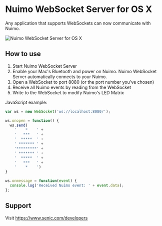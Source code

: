 # Nuimo WebSocket Server for OS X

Any application that supports WebSockets can now communicate with Nuimo.

<img src="https://raw.githubusercontent.com/getsenic/nuimo-websocket-server-osx/master/screenshot.png" alt="Nuimo WebSocket Server for OS X">

## How to use

1. Start Nuimo WebSocket Server
2. Enable your Mac's Bluetooth and power on Nuimo. Nuimo WebSocket Server automatically connects to your Nuimo.
3. Open a WebSocket to port 8080 (or the port number you've chosen)
4. Receive all Nuimo events by reading from the WebSocket
5. Write to the WebSocket to modify Nuimo's LED Matrix

JavaScript example:

```javascript
var ws = new WebSocket('ws://localhost:8080/');

ws.onopen = function() {
  ws.send(
    '    *    ' +
    '   ***   ' +
    '  *****  ' +
    ' ******* ' +
    '*********' +
    ' ******* ' +
    '  *****  ' +
    '   ***   ' +
    '    *    ')
}

ws.onmessage = function(event) {
  console.log('Received Nuimo event: ' + event.data);
};
```

## Support

Visit https://www.senic.com/developers

